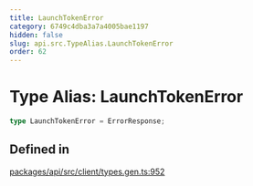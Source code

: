 ```yaml
---
title: LaunchTokenError
category: 6749c4dba3a7a4005bae1197
hidden: false
slug: api.src.TypeAlias.LaunchTokenError
order: 62
---
```


# Type Alias: LaunchTokenError

```ts
type LaunchTokenError = ErrorResponse;
```

## Defined in

[packages/api/src/client/types.gen.ts:952](https://github.com/zkcloudworker/minatokens-lib/blob/main/packages/api/src/client/types.gen.ts#L952)

